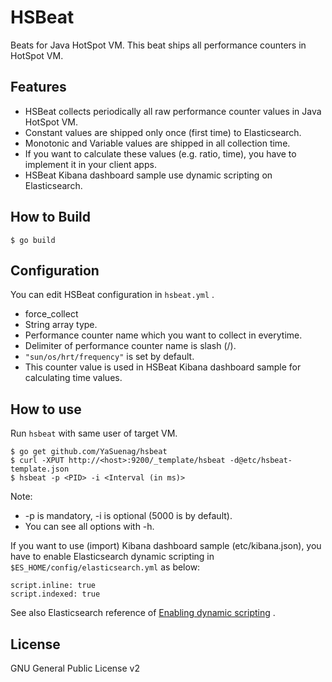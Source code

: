 # HSBeat

Beats for Java HotSpot VM.
This beat ships all performance counters in HotSpot VM.

## Features

* HSBeat collects periodically all raw performance counter values in Java HotSpot VM.
 * Constant values are shipped only once (first time) to Elasticsearch.
 * Monotonic and Variable values are shipped in all collection time.
* If you want to calculate these values (e.g. ratio, time), you have to implement it in your client apps.
 * HSBeat Kibana dashboard sample use dynamic scripting on Elasticsearch.

## How to Build

```shell
$ go build
```

## Configuration

You can edit HSBeat configuration in ```hsbeat.yml``` .

* force_collect
 * String array type.
 * Performance counter name which you want to collect in everytime.
  * Delimiter of performance counter name is slash (/).
 * ```"sun/os/hrt/frequency"``` is set by default.
  * This counter value is used in HSBeat Kibana dashboard sample for calculating time values.

## How to use

Run ```hsbeat``` with same user of target VM.

```shell
$ go get github.com/YaSuenag/hsbeat
$ curl -XPUT http://<host>:9200/_template/hsbeat -d@etc/hsbeat-template.json
$ hsbeat -p <PID> -i <Interval (in ms)>
```

Note:
* -p is mandatory, -i is optional (5000 is by default).
* You can see all options with -h.

If you want to use (import) Kibana dashboard sample (etc/kibana.json), you have to enable Elasticsearch dynamic scripting in ```$ES_HOME/config/elasticsearch.yml``` as below:

```
script.inline: true
script.indexed: true
```

See also Elasticsearch reference of [Enabling dynamic scripting](https://www.elastic.co/guide/en/elasticsearch/reference/current/modules-scripting.html#enable-dynamic-scripting) .

## License
GNU General Public License v2

